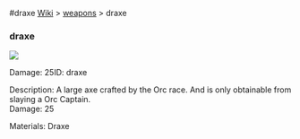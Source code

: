 #draxe
<a href="/wiki.html">Wiki</a> > <a href="/posts/wiki/weapons">weapons</a> > <a>draxe</a>
<div class="iteminfo">
<h3>draxe</h3>
<img class="pixelimage" src="https://dragon-force-studio.com/images/EF_wiki/draxe.png">

<a class="iteminfoitem">Damage: 25</a><a class="iteminfoitem">ID: draxe</a></div>
Description:  A large axe crafted by the Orc race.  And is only obtainable from slaying a Orc Captain.  
Damage:  25 

Materials: Draxe